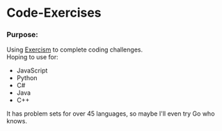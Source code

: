# Code-Exercises

### Purpose:
Using [Exercism](http://exercism.io/) to complete coding challenges.<br/>
Hoping to use for:

* JavaScript
* Python
* C#
* Java
* C++

It has problem sets for over 45 languages, so maybe I'll even try Go who knows.
